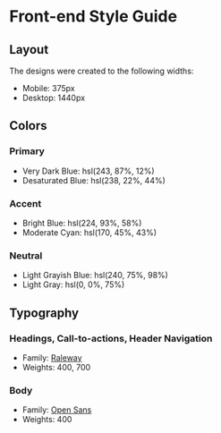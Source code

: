 # Front-end Style Guide

## Layout

The designs were created to the following widths:

-   Mobile: 375px
-   Desktop: 1440px

## Colors

### Primary

-   Very Dark Blue: hsl(243, 87%, 12%)
-   Desaturated Blue: hsl(238, 22%, 44%)

### Accent

-   Bright Blue: hsl(224, 93%, 58%)
-   Moderate Cyan: hsl(170, 45%, 43%)

### Neutral

-   Light Grayish Blue: hsl(240, 75%, 98%)
-   Light Gray: hsl(0, 0%, 75%)

## Typography

### Headings, Call-to-actions, Header Navigation

-   Family: [Raleway](https://fonts.google.com/specimen/Raleway)
-   Weights: 400, 700

### Body

-   Family: [Open Sans](https://fonts.google.com/specimen/Open+Sans)
-   Weights: 400
